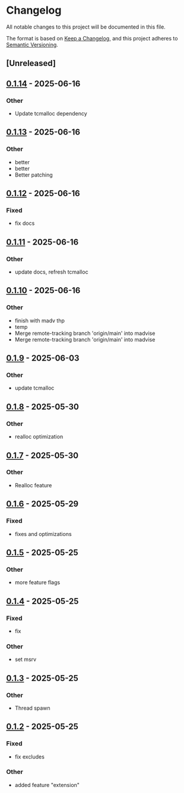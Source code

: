 # Changelog

All notable changes to this project will be documented in this file.

The format is based on [Keep a Changelog](https://keepachangelog.com/en/1.0.0/),
and this project adheres to [Semantic Versioning](https://semver.org/spec/v2.0.0.html).

## [Unreleased]

## [0.1.14](https://github.com/maratik123/tcmalloc-better/compare/libtcmalloc-sys-v0.1.13...libtcmalloc-sys-v0.1.14) - 2025-06-16

### Other

- Update tcmalloc dependency

## [0.1.13](https://github.com/maratik123/tcmalloc-better/compare/libtcmalloc-sys-v0.1.12...libtcmalloc-sys-v0.1.13) - 2025-06-16

### Other

- better
- better
- Better patching

## [0.1.12](https://github.com/maratik123/tcmalloc-better/compare/libtcmalloc-sys-v0.1.11...libtcmalloc-sys-v0.1.12) - 2025-06-16

### Fixed

- fix docs

## [0.1.11](https://github.com/maratik123/tcmalloc-better/compare/libtcmalloc-sys-v0.1.10...libtcmalloc-sys-v0.1.11) - 2025-06-16

### Other

- update docs, refresh tcmalloc

## [0.1.10](https://github.com/maratik123/tcmalloc-better/compare/libtcmalloc-sys-v0.1.9...libtcmalloc-sys-v0.1.10) - 2025-06-16

### Other

- finish with madv thp
- temp
- Merge remote-tracking branch 'origin/main' into madvise
- Merge remote-tracking branch 'origin/main' into madvise

## [0.1.9](https://github.com/maratik123/tcmalloc-better/compare/libtcmalloc-sys-v0.1.8...libtcmalloc-sys-v0.1.9) - 2025-06-03

### Other

- update tcmalloc

## [0.1.8](https://github.com/maratik123/tcmalloc-better/compare/libtcmalloc-sys-v0.1.7...libtcmalloc-sys-v0.1.8) - 2025-05-30

### Other

- realloc optimization

## [0.1.7](https://github.com/maratik123/tcmalloc-better/compare/libtcmalloc-sys-v0.1.6...libtcmalloc-sys-v0.1.7) - 2025-05-30

### Other

- Realloc feature

## [0.1.6](https://github.com/maratik123/tcmalloc-better/compare/libtcmalloc-sys-v0.1.5...libtcmalloc-sys-v0.1.6) - 2025-05-29

### Fixed

- fixes and optimizations

## [0.1.5](https://github.com/maratik123/tcmalloc-better/compare/libtcmalloc-sys-v0.1.4...libtcmalloc-sys-v0.1.5) - 2025-05-25

### Other

- more feature flags

## [0.1.4](https://github.com/maratik123/tcmalloc-better/compare/libtcmalloc-sys-v0.1.3...libtcmalloc-sys-v0.1.4) - 2025-05-25

### Fixed

- fix

### Other

- set msrv

## [0.1.3](https://github.com/maratik123/tcmalloc-better/compare/libtcmalloc-sys-v0.1.2...libtcmalloc-sys-v0.1.3) - 2025-05-25

### Other

- Thread spawn

## [0.1.2](https://github.com/maratik123/tcmalloc-better/compare/libtcmalloc-sys-v0.1.1...libtcmalloc-sys-v0.1.2) - 2025-05-25

### Fixed

- fix excludes

### Other

- added feature "extension"
